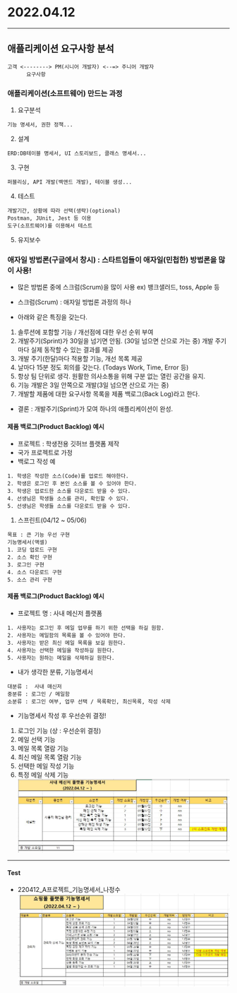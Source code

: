# 2022.04.12
---
## 애플리케이션 요구사항 분석
```
고객 <--------> PM(시니어 개발자) <--=> 주니어 개발자
      요구사항
```
  
### 애플리케이션(소프트웨어) 만드는 과정
1. 요구분석 
```
기능 명세서, 권한 정책...
```
2. 설계     
```
ERD:DB테이블 명세서, UI 스토리보드, 클래스 명세서...
```
3. 구현     
```
퍼블리싱, API 개발(백앤드 개발), 테이블 생성...
```
4. 테스트   
```
개발기간, 상황에 따라 선택(생략)(optional)
Postman, JUnit, Jest 등 이용
도구(소프트웨어)를 이용해서 테스트
```
5. 유지보수

### 애자일 방법론(구글에서 창시) : 스타트업들이 애자일(민첩한) 방법론을 많이 사용!
- 많은 방법론 중에 스크럼(Scrum)을 많이 사용 ex) 뱅크샐러드, toss, Apple 등

- 스크럼(Scrum) : 애자일 방법론 과정의 하나
- 아래와 같은 특징을 갖는다.
1. 솔루션에 포함할 기능 / 개선점에 대한 우선 순위 부여
2. 개발주기(Sprint)가 30일을 넘기면 안됨.  (30일 넘으면 산으로 가는 중)    개발 주기마다 실제 동작할 수 있는 결과를 제공
3. 개발 주기(한달)마다 적용할 기능, 개선 목록 제공
4. 날마다 15분 정도 회의를 갖는다. (Todays Work, Time, Error 등)
5. 항상 팀 단위로 생각. 원활한 의사소통을 위해 구분 없는 열린 공간을 유지.
6. 기능 개발은 3일 안쪽으로 개발(3일 넘으면 산으로 가는 중)
7. 개발할 제품에 대한 요구사항 목록을 제품 백로그(Back Log)라고 한다.

- 결론 : 개발주기(Sprint)가 모여 하나의 애플리케이션이 완성.

#### 제품 백로그(Product Backlog) 예시
- 프로젝트 : 학생전용 깃허브 플랫폼 제작
- 국가 프로젝트로 가정
- 백로그 작성 예
```
1. 학생은 작성한 소스(Code)를 업로드 해야한다.
2. 학생은 로그인 후 본인 소스를 볼 수 있어야 한다.
3. 학생은 업로드한 소스를 다운로드 받을 수 있다.
4. 선생님은 학생들 소스를 관리, 확인할 수 있다.
5. 선생님은 학생들 소스를 다운로드 받을 수 있다.
```
1. 스프린트(04/12 ~ 05/06)
```
목표 : 큰 기능 우선 구현
기능명세서(액셀)
1. 코딩 업로드 구현
2. 소스 확인 구현
3. 로그인 구현
4. 소스 다운로드 구현
5. 소스 관리 구현
```


#### 제품 백로그(Product Backlog) 예시
- 프로젝트 명 : 사내 메신저 플랫폼
```
1. 사용자는 로그인 후 메일 업무를 하기 위한 선택을 하길 원함.
2. 사용자는 메일함의 목록을 볼 수 있어야 한다.
3. 사용자는 받은 최신 메일 목록을 보길 원한다.
4. 사용자는 선택한 메일을 작성하길 원한다.
5. 사용자는 원하는 메일을 삭제하길 원한다.
```
- 내가 생각한 분류, 기능명세서
```
대분류 :  사내 매신저
중분류 : 로그인 / 메일함
소분류 : 로그인 여부, 업무 선택 / 목록확인, 최신목록, 작성 삭제
```
- 기능명세서 작성 후 우선순위 결정!
1. 로그인 기능 (상 : 우선순위 결정)
2. 메일 선택 기능
3. 메일 목록 열람 기능
4. 최신 메일 목록 열람 기능
5. 선택한 메일 작성 기능
6. 특정 메일 삭제 기능
![jpg](./img/%EC%82%AC%EB%82%B4%EB%A9%94%EC%8B%A0%EC%A0%80%ED%94%8C%EB%9E%AB%ED%8F%BC_%EA%B8%B0%EB%8A%A5%EB%AA%85%EC%84%B8%EC%84%9C_%EB%82%98%EC%A0%95%EC%88%98.JPG)

---

#### Test
- 220412_A프로젝트_기능명세서_나정수
![jpg](./img/%EC%87%BC%ED%95%91%EB%AA%B0%ED%94%8C%EB%9E%AB%ED%8F%BC_%EA%B8%B0%EB%8A%A5%EB%AA%85%EC%84%B8%EC%84%9C_%EB%82%98%EC%A0%95%EC%88%98.JPG)